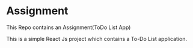 # Assignment
This Repo contains an Assignment(ToDo List App) 

This is a simple React Js project which contains a To-Do List application.
